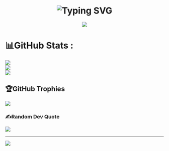 
<h1 align="center">
<img src="https://readme-typing-svg.herokuapp.com?font=Poppins&weight=600&size=30&duration=4000&pause=1000&color=27F77E&center=true&vCenter=true&random=false&width=500&height=70&lines=Hey+There%F0%9F%91%8B;I'm+Jacek%F0%9F%A6%95" alt="Typing SVG" />
</h1>

<p align="center">
    <img src="https://skillicons.dev/icons?i=html,css,lua,js,figma,nodejs" />
</p>

# 📊GitHub Stats :
![](https://github-readme-stats.vercel.app/api?username=Jacux&theme=react&hide_border=true&include_all_commits=false&count_private=true)<br/>
![](https://github-readme-streak-stats.herokuapp.com/?user=Jacux&theme=react&hide_border=true)<br/>
![](https://github-readme-stats.vercel.app/api/top-langs/?username=Jacux&theme=react&hide_border=true&include_all_commits=false&count_private=true&layout=compact)

## 🏆GitHub Trophies
![](https://github-trophies.vercel.app/?username=Jacux&theme=tokyonight&no-frame=false&no-bg=false&margin-w=4)

### ✍️Random Dev Quote
![](https://quotes-github-readme.vercel.app/api?type=horizontal&theme=dark)

---
[![](https://visitcount.itsvg.in/api?id=Jacux&icon=0&color=8)](https://visitcount.itsvg.in)
